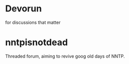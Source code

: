 # Devorun

for discussions that matter

# nntpisnotdead
Threaded forum, aiming to revive goog old days of NNTP.

